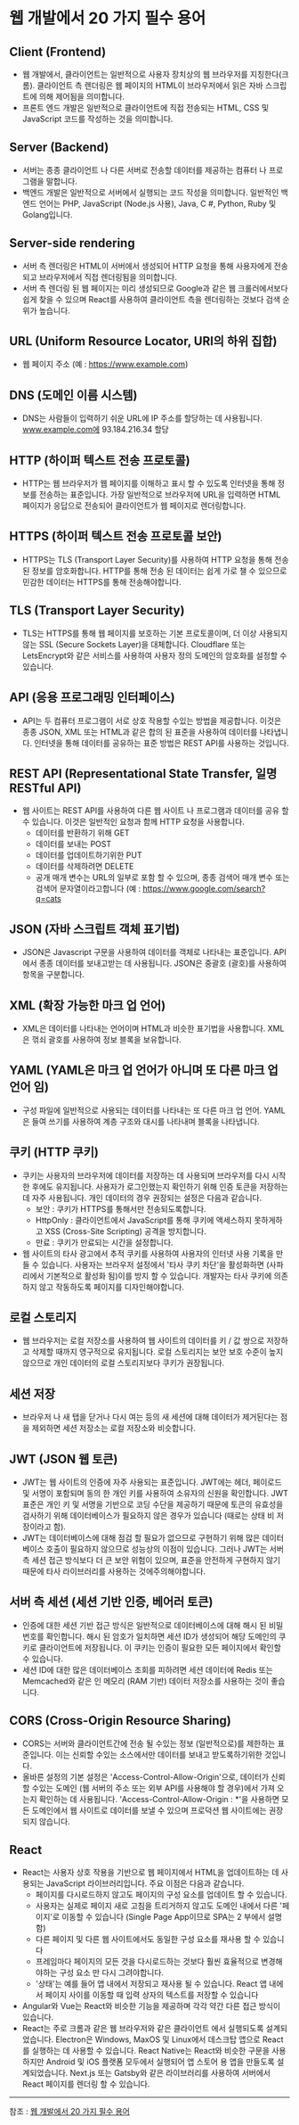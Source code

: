 # 웹 개발에서 20 가지 필수 용어

## Client (Frontend)

- 웹 개발에서, 클라이언트는 일반적으로 사용자 장치상의 웹 브라우저를 지칭한다(크롬). 클라이언트 측 렌더링은 웹 페이지의 HTML이 브라우저에서 읽은 자바 스크립트에 의해 제어됨을 의미합니다.
- 프론트 엔드 개발은 일반적으로 클라이언트에 직접 전송되는 HTML, CSS 및 JavaScript 코드를 작성하는 것을 의미합니다.

## Server (Backend)

- 서버는 종종 클라이언트 나 다른 서버로 전송할 데이터를 제공하는 컴퓨터 나 프로그램을 말합니다.
- 백엔드 개발은 일반적으로 서버에서 실행되는 코드 작성을 의미합니다. 일반적인 백엔드 언어는 PHP, JavaScript (Node.js 사용), Java, C #, Python, Ruby 및 Golang입니다.

## Server-side rendering

- 서버 측 렌더링은 HTML이 서버에서 생성되어 HTTP 요청을 통해 사용자에게 전송되고 브라우저에서 직접 렌더링됨을 의미합니다.
- 서버 측 렌더링 된 웹 페이지는 미리 생성되므로 Google과 같은 웹 크롤러에서보다 쉽게 ​​찾을 수 있으며 React를 사용하여 클라이언트 측을 렌더링하는 것보다 검색 순위가 높습니다.

## URL (Uniform Resource Locator, URI의 하위 집합)

- 웹 페이지 주소 (예 : https://www.example.com)

## DNS (도메인 이름 시스템)

- DNS는 사람들이 입력하기 쉬운 URL에 IP 주소를 할당하는 데 사용됩니다. www.example.com에 93.184.216.34 할당

## HTTP (하이퍼 텍스트 전송 프로토콜)

- HTTP는 웹 브라우저가 웹 페이지를 이해하고 표시 할 수 있도록 인터넷을 통해 정보를 전송하는 표준입니다. 가장 일반적으로 브라우저에 URL을 입력하면 HTML 페이지가 응답으로 전송되어 클라이언트가 웹 페이지로 렌더링합니다.

## HTTPS (하이퍼 텍스트 전송 프로토콜 보안)

- HTTPS는 TLS (Transport Layer Security)를 사용하여 HTTP 요청을 통해 전송 된 정보를 암호화합니다. HTTP를 통해 전송 된 데이터는 쉽게 가로 챌 수 있으므로 민감한 데이터는 HTTPS를 통해 전송해야합니다.

## TLS (Transport Layer Security)

- TLS는 HTTPS를 통해 웹 페이지를 보호하는 기본 프로토콜이며, 더 이상 사용되지 않는 SSL (Secure Sockets Layer)을 대체합니다. Cloudflare 또는 LetsEncrypt와 같은 서비스를 사용하여 사용자 정의 도메인의 암호화를 설정할 수 있습니다.

## API (응용 프로그래밍 인터페이스)

- API는 두 컴퓨터 프로그램이 서로 상호 작용할 수있는 방법을 제공합니다. 이것은 종종 JSON, XML 또는 HTML과 같은 합의 된 표준을 사용하여 데이터를 나타냅니다. 인터넷을 통해 데이터를 공유하는 표준 방법은 REST API를 사용하는 것입니다.

## REST API (Representational State Transfer, 일명 RESTful API)

- 웹 사이트는 REST API를 사용하여 다른 웹 사이트 나 프로그램과 데이터를 공유 할 수 있습니다. 이것은 일반적인 요청과 함께 HTTP 요청을 사용합니다.
  - 데이터를 반환하기 위해 GET
  - 데이터를 보내는 POST
  - 데이터를 업데이트하기위한 PUT
  - 데이터를 삭제하려면 DELETE
  - 공개 매개 변수는 URL의 일부로 포함 할 수 있으며, 종종 검색어 매개 변수 또는 검색어 문자열이라고합니다 (예 : https://www.google.com/search?q=cats

## JSON (자바 스크립트 객체 표기법)

- JSON은 Javascript 구문을 사용하여 데이터를 객체로 나타내는 표준입니다. API에서 종종 데이터를 보내고받는 데 사용됩니다. JSON은 중괄호 (괄호)를 사용하여 항목을 구분합니다.

## XML (확장 가능한 마크 업 언어)

- XML은 데이터를 나타내는 언어이며 HTML과 비슷한 표기법을 사용합니다. XML은 꺾쇠 괄호를 사용하여 정보 블록을 보유합니다.

## YAML (YAML은 마크 업 언어가 아니며 또 다른 마크 업 언어 임)

- 구성 파일에 일반적으로 사용되는 데이터를 나타내는 또 다른 마크 업 언어. YAML은 들여 쓰기를 사용하여 계층 구조와 대시를 나타내며 블록을 나타냅니다.

## 쿠키 (HTTP 쿠키)

- 쿠키는 사용자의 브라우저에 데이터를 저장하는 데 사용되며 브라우저를 다시 시작한 후에도 유지됩니다. 사용자가 로그인했는지 확인하기 위해 인증 토큰을 저장하는 데 자주 사용됩니다. 개인 데이터의 경우 권장되는 설정은 다음과 같습니다.
  - 보안 : 쿠키가 HTTPS를 통해서만 전송되도록합니다.
  - HttpOnly : 클라이언트에서 JavaScript를 통해 쿠키에 액세스하지 못하게하고 XSS (Cross-Site Scripting) 공격을 방지합니다.
  - 만료 : 쿠키가 만료되는 시간을 설정합니다.
- 웹 사이트의 타사 광고에서 추적 쿠키를 사용하여 사용자의 인터넷 사용 기록을 만들 수 있습니다. 사용자는 브라우저 설정에서 '타사 쿠키 차단'을 활성화하면 (사파리에서 기본적으로 활성화 됨)이를 방지 할 수 있습니다. 개발자는 타사 쿠키에 의존하지 않고 작동하도록 페이지를 디자인해야합니다.

## 로컬 스토리지

- 웹 브라우저는 로컬 저장소를 사용하여 웹 사이트의 데이터를 키 / 값 쌍으로 저장하고 삭제할 때까지 영구적으로 유지됩니다. 로컬 스토리지는 보안 보호 수준이 높지 않으므로 개인 데이터의 로컬 스토리지보다 쿠키가 권장됩니다.

## 세션 저장

- 브라우저 나 새 탭을 닫거나 다시 여는 등의 새 세션에 대해 데이터가 제거된다는 점을 제외하면 세션 저장소는 로컬 저장소와 비슷합니다.

## JWT (JSON 웹 토큰)

- JWT는 웹 사이트의 인증에 자주 사용되는 표준입니다. JWT에는 헤더, 페이로드 및 서명이 포함되며 동의 한 개인 키를 사용하여 소유자의 신원을 확인합니다. JWT 표준은 개인 키 및 서명을 기반으로 코딩 수단을 제공하기 때문에 토큰의 유효성을 검사하기 위해 데이터베이스가 필요하지 않은 경우가 있습니다 (때로는 상태 비 저장이라고 함).
- JWT는 데이터베이스에 대해 점검 할 필요가 없으므로 구현하기 위해 많은 데이터베이스 호출이 필요하지 않으므로 성능상의 이점이 있습니다. 그러나 JWT는 서버 측 세션 접근 방식보다 더 큰 보안 위험이 있으며, 표준을 안전하게 구현하지 않기 때문에 타사 라이브러리를 사용하는 것에주의해야합니다.

## 서버 측 세션 (세션 기반 인증, 베어러 토큰)

- 인증에 대한 세션 기반 접근 방식은 일반적으로 데이터베이스에 대해 해시 된 비밀번호를 확인합니다. 해시 된 암호가 일치하면 세션 ID가 생성되어 해당 도메인의 쿠키로 클라이언트에 저장됩니다. 이 쿠키는 인증이 필요한 모든 페이지에서 확인할 수 있습니다.
- 세션 ID에 대한 많은 데이터베이스 조회를 피하려면 세션 데이터에 Redis 또는 Memcached와 같은 인 메모리 (RAM 기반) 데이터 저장소를 사용하는 것이 좋습니다.

## CORS (Cross-Origin Resource Sharing)

- CORS는 서버와 클라이언트간에 전송 될 수있는 정보 (일반적으로)를 제한하는 표준입니다. 이는 신뢰할 수있는 소스에서만 데이터를 보내고 받도록하기위한 것입니다.
- 올바른 설정의 기본 설정은 'Access-Control-Allow-Origin'으로, 데이터가 신뢰할 수있는 도메인 (웹 서버의 주소 또는 외부 API를 사용해야 할 경우)에서 가져 오는지 확인하는 데 사용됩니다. 'Access-Control-Allow-Origin : \*'을 사용하면 모든 도메인에서 웹 사이트로 데이터를 보낼 수 있으며 프로덕션 웹 사이트에는 권장되지 않습니다.

## React

- React는 사용자 상호 작용을 기반으로 웹 페이지에서 HTML을 업데이트하는 데 사용되는 JavaScript 라이브러리입니다. 주요 이점은 다음과 같습니다.
  - 페이지를 다시로드하지 않고도 페이지의 구성 요소를 업데이트 할 수 있습니다.
  - 사용자는 실제로 페이지 새로 고침을 트리거하지 않고도 도메인 내에서 다른 '페이지'로 이동할 수 있습니다 (Single Page App이므로 SPA는 2 부에서 설명 함)
  - 다른 페이지 및 다른 웹 사이트에서도 동일한 구성 요소를 재사용 할 수 있습니다
  - 프레임마다 페이지의 모든 것을 다시로드하는 것보다 훨씬 효율적으로 변경해야하는 구성 요소 만 다시 그려야합니다.
  - '상태'는 예를 들어 앱 내에서 저장되고 재사용 될 수 있습니다. React 앱 내에서 페이지 사이를 이동할 때 입력 상자의 텍스트를 저장할 수 있습니다
- Angular와 Vue는 React와 비슷한 기능을 제공하며 각각 약간 다른 접근 방식이 있습니다.
- React는 주로 크롬과 같은 웹 브라우저와 같은 클라이언트 에서 실행되도록 설계되었습니다. Electron은 Windows, MaxOS 및 Linux에서 데스크탑 앱으로 React를 실행하는 데 사용할 수 있습니다. React Native는 React와 비슷한 구문을 사용하지만 Android 및 iOS 플랫폼 모두에서 실행되어 앱 스토어 용 앱을 만들도록 설계되었습니다. Next.js 또는 Gatsby와 같은 라이브러리를 사용하여 서버에서 React 페이지를 렌더링 할 수 있습니다.

---

참조 : [웹 개발에서 20 가지 필수 용어](https://medium.com/@ho.wan/20-essential-terms-in-web-development-1cf7ca5a7205)
